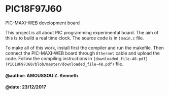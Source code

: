 # PIC18F97J60
PIC-MAXI-WEB development board

This project is all about PIC programming experimental board. The aim of this is to build a real time clock. The source code is in t `main.c` file.

To make all of this work, install first the compiler and run the makefile. Then connect the PIC-MAXI-WEB board through `Ethernet` cable and upload the code. Follow the compiling instructions in `[downloaded_file-48.pdf](PIC18F97J60/blob/master/downloaded_file-48.pdf)` file.

#### @author: AMOUSSOU Z. Kenneth
#### @date: 23/12/2017
